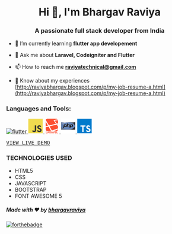 <h1 align="center">Hi 👋, I'm Bhargav Raviya</h1>
<h3 align="center">A passionate full stack developer from India</h3>

- 🌱 I’m currently learning **flutter app developement**

- 💬 Ask me about **Laravel, Codeigniter and Flutter**

- 📫 How to reach me **raviyatechnical@gmail.com**

- 📄 Know about my experiences [http://raviyabhargav.blogspot.com/p/my-job-resume-a.html](http://raviyabhargav.blogspot.com/p/my-job-resume-a.html)


<h3 align="left">Languages and Tools:</h3>
<p align="left"> <a href="https://flutter.dev" target="_blank"> <img src="https://www.vectorlogo.zone/logos/flutterio/flutterio-icon.svg" alt="flutter" width="40" height="40"/> </a> <a href="https://developer.mozilla.org/en-US/docs/Web/JavaScript" target="_blank"> <img src="https://raw.githubusercontent.com/devicons/devicon/master/icons/javascript/javascript-original.svg" alt="javascript" width="40" height="40"/> </a> <a href="https://laravel.com/" target="_blank"> <img src="https://raw.githubusercontent.com/devicons/devicon/master/icons/laravel/laravel-plain-wordmark.svg" alt="laravel" width="40" height="40"/> </a> <a href="https://www.php.net" target="_blank"> <img src="https://raw.githubusercontent.com/devicons/devicon/master/icons/php/php-original.svg" alt="php" width="40" height="40"/> </a> <a href="https://www.typescriptlang.org/" target="_blank"> <img src="https://raw.githubusercontent.com/devicons/devicon/master/icons/typescript/typescript-original.svg" alt="typescript" width="40" height="40"/> </a> </p>


<pre><a href="https://bhargavraviya.github.io/">VIEW LIVE DEMO</a></pre>

### TECHNOLOGIES USED
* HTML5
* CSS
* JAVASCRIPT
* BOOTSTRAP
* FONT AWESOME 5

##### Made with ❤ by <a href="https://github.com/bhargavraviya">bhargavraviya</a>

[![forthebadge](https://forthebadge.com/images/badges/built-with-love.svg)](https://github.com/bhargavraviya)
